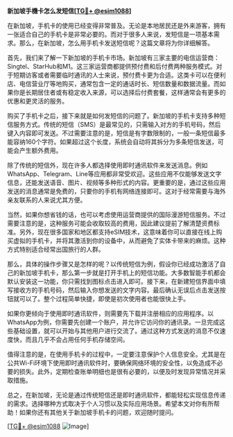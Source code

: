 **新加坡手機卡怎么发短信[[TG💪+ @esim1088](https://t.me/s/esim1088)]**

在新加坡，手机卡的使用已经变得非常普及。无论是本地居民还是外来游客，拥有一张适合自己的手机卡是非常必要的。而对于很多人来说，发短信是一项基本需求。那么，在新加坡，怎么用手机卡发送短信呢？这篇文章将为你详细解答。

首先，我们来了解一下新加坡的手机卡市场。新加坡有三家主要的电信运营商：Singtel、StarHub和M1。这三家运营商都提供预付费和后付费两种服务模式。对于短期访客或者需要临时通讯的人士来说，预付费卡更为合适。这类卡可以在便利店、电信营业厅等地购买，通常包含一定的通话时长、短信数量和数据流量。而如果你是长期居住者或有稳定收入来源，可以选择后付费套餐，这样通常会有更多的优惠和更灵活的服务。

购买了手机卡之后，接下来就是如何发短信的问题了。新加坡的手机卡支持多种短信服务方式。传统的短信（SMS）是最常见的，只需输入对方的手机号码，然后键入内容即可发送。不过需要注意的是，短信是有字数限制的，一般一条短信最多能容纳160个字符。如果超过这个长度，系统会自动将其拆分为多条短信发送，可能会产生额外费用。

除了传统的短信外，现在许多人都选择使用即时通讯软件来发送消息。例如WhatsApp、Telegram、Line等应用都非常受欢迎。这些应用不仅能够发送文字信息，还能发送语音、图片、视频等多种形式的内容。更重要的是，通过这些应用发送的消息通常是免费的，只要你的手机有网络连接即可。这对于经常需要与海外亲友联系的人来说尤其方便。

当然，如果你想省钱的话，也可以考虑使用运营商提供的国际漫游短信服务。不过需要注意的是，这种服务可能会收取较高的费用，因此建议提前了解清楚资费标准。另外，现在很多国家和地区都支持eSIM技术，这意味着你可以直接在线上购买虚拟的手机卡，并将其激活到你的设备中，从而避免了实体卡带来的麻烦。这种方式特别适合经常出国旅行的人群。

那么，具体的操作步骤又是怎样的呢？以传统短信为例，假设你已经成功激活了自己的新加坡手机卡，那么第一步就是打开手机上的短信功能。大多数智能手机都会默认安装这一功能，你只需找到图标点击进入即可。接下来，在新建短信界面中填写接收方的手机号码，然后输入你想发送的文字内容。最后确认无误后点击发送按钮就可以了。整个过程简单快捷，即使是初次使用者也能很快上手。

如果你更倾向于使用即时通讯软件，则需要先下载并注册相应的应用程序。以WhatsApp为例，你需要先创建一个账户，并允许它访问你的通讯录。一旦完成这些基础设置，就可以开始与其他用户进行交流了。通过这种方式发送的消息不仅速度快，而且几乎不会占用任何手机存储空间。

值得注意的是，在使用手机卡的过程中，一定要注意保护个人信息安全。尤其是在公共Wi-Fi环境下使用即时通讯软件时，要确保网络环境的安全性，以免造成不必要的损失。此外，定期检查账单明细也是很有必要的，以便及时发现异常情况并采取措施。

总之，在新加坡，无论是通过传统短信还是即时通讯软件，都能轻松实现信息传递的需求。选择哪种方式取决于个人习惯以及实际应用场景。希望本文对你有所帮助！如果你还有其他关于新加坡手机卡的问题，欢迎随时提问。

[[TG💪+ @esim1088](https://t.me/s/esim1088) ![Image](https://i.postimg.cc/4NQfJmqS/Snipaste-2025-05-13-00-14-12.png)]